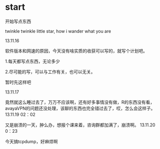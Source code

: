 start
=====

开始写点东西

twinkle twinkle little star, how i wander what you are

13.11.16

软件版本和网速的原因，今天没有啥实质的收获可以写的，就写个计划吧。

1.每天都写点东西，无论多少

2.尽可能的写，可以与工作有关，也可以无关。

暂时先这样吧

13.11.17


竟然就这么睡过去了，万万不应该啊，还有好多事情没有做，R的东西没有看，avayaVPN的问题还没处理，该聊的东西也完全错过去了，哎，怎么会这样子。
13.11.19 02：02

又是崩溃的一天，肿么办，想报个课来着，咨询群都加满了，崩溃啊。
13.11.20 0：23

今天搞tcpdump，好麻烦啊
